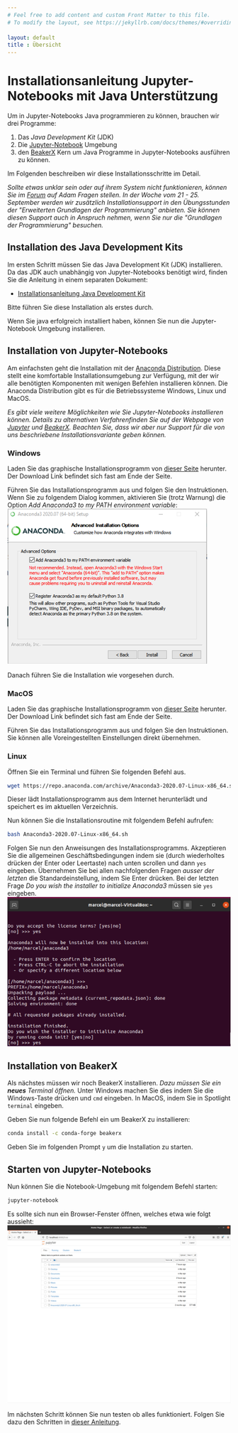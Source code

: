 ```yaml
---
# Feel free to add content and custom Front Matter to this file.
# To modify the layout, see https://jekyllrb.com/docs/themes/#overriding-theme-defaults

layout: default
title : Übersicht
---
```


# Installationsanleitung Jupyter-Notebooks mit Java Unterstützung

Um in Jupyter-Notebooks Java programmieren zu können, brauchen wir drei Programme: 

1. Das *Java Development Kit* (JDK)
2. Die [Jupyter-Notebook](https://jupyter.org/) Umgebung
3. den [BeakerX](http://beakerx.com/) Kern um Java Programme in Jupyter-Notebooks ausführen zu können. 

Im Folgenden beschreiben wir diese Installationsschritte im Detail. 

*Sollte etwas unklar sein oder auf ihrem System nicht funktionieren, können 
Sie im [Forum](https://adam.unibas.ch/goto_adam_frm_1024469.html) auf Adam Fragen stellen. In der Woche vom 21 - 25. September werden wir zusätzlich
Installationsupport in den Übungsstunden der "Erweiterten Grundlagen der Programmierung" anbieten. Sie können diesen Support auch in Anspruch nehmen, wenn Sie nur die
"Grundlagen der Programmierung" besuchen.*

## Installation des Java Development Kits 

Im ersten Schritt müssen Sie das Java Development Kit (JDK) installieren. Da das JDK auch unabhängig von Jupyter-Notebooks benötigt wird, finden Sie die Anleitung in einem separaten Dokument:

* [Installationsanleitung Java Development Kit](installation-jdk)

Bitte führen Sie diese Installation als erstes durch.

Wenn Sie java erfolgreich installiert haben, können Sie nun die Jupyter-Notebook Umgebung installieren.

## Installation von Jupyter-Notebooks 

Am einfachsten geht die Installation mit der [Anaconda Distribution](https://www.anaconda.com/). Diese stellt eine komfortable Installationsumgebung zur Verfügung, mit der wir alle benötigten Komponenten mit wenigen Befehlen installieren können. 
Die Anaconda Distribution gibt es für die Betriebssysteme Windows, Linux und MacOS.

*Es gibt viele weitere Möglichkeiten wie Sie Jupyter-Notebooks installieren können. Details zu alternativen Verfahrenfinden Sie auf der Webpage von [Jupyter](https://jupyter.org) und [BeakerX](https:///beakerx.com/). Beachten Sie, dass wir aber nur Support für die von uns beschriebene Installationsvariante geben können.*


### Windows 

Laden Sie das graphische Installationsprogramm von [dieser Seite](https://www.anaconda.com/products/individual) herunter. Der Download Link befindet sich fast am Ende der Seite.

Führen Sie das Installationsprogramm aus und folgen Sie den Instruktionen.
Wenn Sie zu folgendem Dialog kommen, aktivieren Sie (trotz Warnung) die Option *Add Anaconda3 to my PATH environment variable*:
![anaconda-windows-path](images/anaconda-windows-environment.png)

Danach führen Sie die Installation wie vorgesehen durch. 

### MacOS
Laden Sie das graphische Installationsprogramm von [dieser Seite](https://www.anaconda.com/products/individual) herunter. Der Download Link befindet sich fast am Ende der Seite.

Führen Sie das Installationsprogramm aus und folgen Sie den Instruktionen.
Sie können alle Voreingestellten Einstellungen direkt übernehmen.


### Linux

Öffnen Sie ein Terminal und führen Sie folgenden Befehl aus. 
```bash
wget https://repo.anaconda.com/archive/Anaconda3-2020.07-Linux-x86_64.sh
```

Dieser lädt Installationsprogramm aus dem Internet herunterlädt und speichert es im aktuellen Verzeichnis.

Nun können Sie die Installationsroutine mit folgendem Befehl aufrufen:

```bash
bash Anaconda3-2020.07-Linux-x86_64.sh
```
Folgen Sie nun den Anweisungen des Installationsprogramms. Akzeptieren Sie die allgemeinen Geschäftsbedingungen indem sie (durch wiederholtes drücken der Enter oder Leertaste) nach unten scrollen und dann ```yes``` eingeben. Übernehmen Sie bei allen nachfolgenden Fragen *ausser der letzten*  die Standardeinstellung, indem Sie Enter drücken. Bei der letzten Frage *Do you wish the installer to initialize Anaconda3* müssen sie ```yes``` eingeben. 
![anaconda-linux-environment](images/anaconda-linux-environment.png)


## Installation von BeakerX
Als nächstes müssen wir noch BeakerX installieren. 
*Dazu müssen Sie ein **neues** Terminal öffnen.* Unter Windows machen Sie dies indem Sie die Windows-Taste drücken und ```cmd``` eingeben. In MacOS, indem Sie in Spotlight ```terminal``` eingeben.


Geben Sie nun folgende Befehl ein um BeakerX zu installieren:
```bash
conda install -c conda-forge beakerx
```
Geben Sie im folgenden Prompt ```y``` um die Installation zu starten. 


## Starten von Jupyter-Notebooks

Nun können Sie die Notebook-Umgebung mit folgendem Befehl starten:

```bash
jupyter-notebook
```

Es sollte sich nun ein Browser-Fenster öffnen, welches etwa wie folgt aussieht:
![jupyter-tree](images/jupyter-tree.png)

Im nächsten Schritt können Sie nun testen ob alles funktioniert. Folgen Sie dazu den Schritten in [dieser Anleitung](installation-test).
